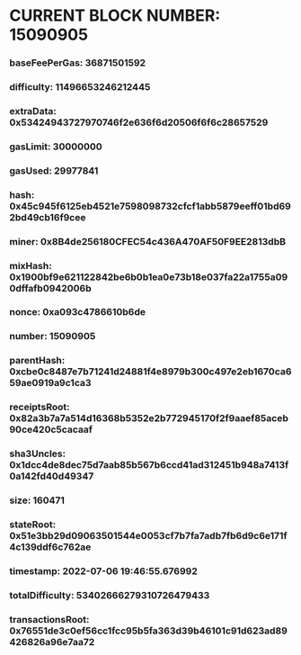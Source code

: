 # CURRENT BLOCK NUMBER: 15090905

### baseFeePerGas: 36871501592
### difficulty: 11496653246212445
### extraData: 0x53424943727970746f2e636f6d20506f6f6c28657529
### gasLimit: 30000000
### gasUsed: 29977841
### hash: 0x45c945f6125eb4521e7598098732cfcf1abb5879eeff01bd692bd49cb16f9cee
### miner: 0x8B4de256180CFEC54c436A470AF50F9EE2813dbB
### mixHash: 0x1900bf9e621122842be6b0b1ea0e73b18e037fa22a1755a090dffafb0942006b
### nonce: 0xa093c4786610b6de
### number: 15090905
### parentHash: 0xcbe0c8487e7b71241d24881f4e8979b300c497e2eb1670ca659ae0919a9c1ca3
### receiptsRoot: 0x82a3b7a7a514d16368b5352e2b772945170f2f9aaef85aceb90ce420c5cacaaf
### sha3Uncles: 0x1dcc4de8dec75d7aab85b567b6ccd41ad312451b948a7413f0a142fd40d49347
### size: 160471
### stateRoot: 0x51e3bb29d09063501544e0053cf7b7fa7adb7fb6d9c6e171f4c139ddf6c762ae
### timestamp: 2022-07-06 19:46:55.676992
### totalDifficulty: 53402666279310726479433
### transactionsRoot: 0x76551de3c0ef56cc1fcc95b5fa363d39b46101c91d623ad89426826a96e7aa72
